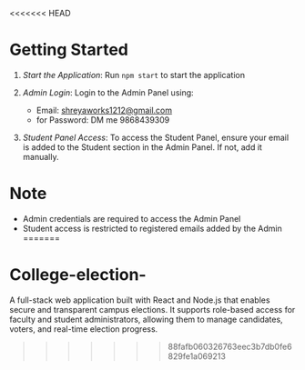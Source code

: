 <<<<<<< HEAD
# Getting Started
1. *Start the Application*: Run `npm start` to start the application
2. *Admin Login*: Login to the Admin Panel using:
    - Email: shreyaworks1212@gmail.com
    - for Password: DM me 9868439309
    
3. *Student Panel Access*: To access the Student Panel, ensure your email is added to the Student section in the Admin Panel. If not, add it manually.


# Note
- Admin credentials are required to access the Admin Panel
- Student access is restricted to registered emails added by the Admin
=======
# College-election-
A full-stack web application built with React and Node.js that enables secure and transparent campus elections. It supports role-based access for faculty and student administrators, allowing them to manage candidates, voters, and real-time election progress.
>>>>>>> 88fafb060326763eec3b7db0fe6829fe1a069213
